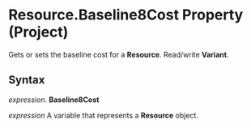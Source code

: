 
# Resource.Baseline8Cost Property (Project)

Gets or sets the baseline cost for a  **Resource**. Read/write **Variant**.


## Syntax

 _expression_. **Baseline8Cost**

 _expression_ A variable that represents a **Resource** object.

